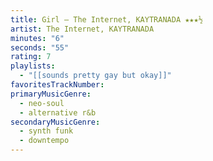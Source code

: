 ```yaml
---
title: Girl — The Internet, KAYTRANADA ★★★½
artist: The Internet, KAYTRANADA
minutes: "6"
seconds: "55"
rating: 7
playlists:
  - "[[sounds pretty gay but okay]]"
favoritesTrackNumber:
primaryMusicGenre:
  - neo-soul
  - alternative r&b
secondaryMusicGenre:
  - synth funk
  - downtempo
---
```

